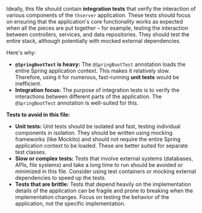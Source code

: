 Ideally, this file should contain **integration tests** that verify the interaction of various components of the `thserver` application.  These tests should focus on ensuring that the application's core functionality works as expected when all the pieces are put together – for example, testing the interaction between controllers, services, and data repositories. They should test the entire stack, although potentially with mocked external dependencies.

Here's why:

* **`@SpringBootTest` is heavy:**  The `@SpringBootTest` annotation loads the entire Spring application context. This makes it relatively slow. Therefore, using it for numerous, fast-running **unit tests** would be inefficient.
* **Integration focus:**  The purpose of integration tests is to verify the interactions between different parts of the application. The `@SpringBootTest` annotation is well-suited for this.

**Tests to avoid in this file:**

* **Unit tests:** Unit tests should be isolated and fast, testing individual components in isolation. They should be written using mocking frameworks (like Mockito) and should not require the entire Spring application context to be loaded. These are better suited for separate test classes.
* **Slow or complex tests:** Tests that involve external systems (databases, APIs, file systems) and take a long time to run should be avoided or minimized in this file. Consider using test containers or mocking external dependencies to speed up the tests.
* **Tests that are brittle:** Tests that depend heavily on the implementation details of the application can be fragile and prone to breaking when the implementation changes. Focus on testing the behavior of the application, not the specific implementation.
